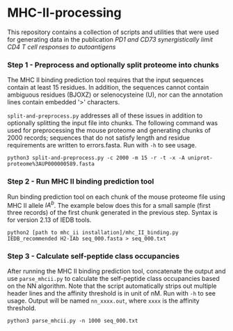 # MHC-II-processing

This repository contains a collection of scripts and utilities that
were used for generating data in the publication *PD1 and CD73
synergistically limit CD4 T cell responses to autoantigens*

### Step 1 - Preprocess and optionally split proteome into chunks

The MHC II binding prediction tool requires that the input sequences
contain at least 15 residues. In addition, the sequences cannot
contain ambiguous residues (BJOXZ) or selenocysteine (U), nor can the
annotation lines contain embedded '>' characters.

`split-and-preprocess.py` addresses all of these issues in addition to
optionally splitting the input file into chunks. The following command
was used for preprocessing the mouse proteome and generating chunks of
2000 records; sequences that do not satisfy length and residue
requirements are written to errors.fasta. Run with `-h` to see usage.

```
python3 split-and-preprocess.py -c 2000 -m 15 -r -t -x -A uniprot-proteome%3AUP000000589.fasta
```

### Step 2 - Run MHC II binding prediction tool

Run binding prediction tool on each chunk of the mouse proteome file
using MHC II allele $IA^b$. The example below does this for a small
sample (first three records) of the first chunk generated in the
previous step. Syntax is for version 2.13 of IEDB tools. 

```
python2 [path to mhc_ii installation]/mhc_II_binding.py IEDB_recommended H2-IAb seq_000.fasta > seq_000.txt
```

### Step 3 - Calculate self-peptide class occupancies

After running the MHC II binding prediction tool, concatenate the
output and use `parse_mhcii.py` to calculate the self-peptide class
occupancies based on the NN algorithm. Note that the script
automatically strips out multiple header lines and the affinity
threshold is in unit of nM. Run with `-h` to see usage. Output will be
named `nn_xxxx.out`, where `xxxx` is the affinity threshold.

```
python3 parse_mhcii.py -n 1000 seq_000.txt
```
